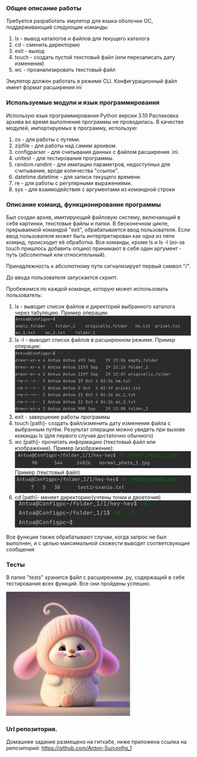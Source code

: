 ### Общее описание работы
Требуется разработать эмулятор для языка оболочки ОС, поддерживающий следующие команды:
1. ls - вывод каталогов и файлов для текущего каталога
2. cd - сменить директорию
3. exit - выход
4. touch - создать пустой текстовый файл (или перезаписать дату изменения)
5. wc - проанализировать текстовый файл

Эмулятор должен работать в режиме CLI. Конфигурационный файл имеет формат расширения ini 


### Используемые модули и язык программирования
Использую язык программирования Python версии 3.10 
Распаковка архива во время выполнения программы не проводилась.
В качестве модулей, импортируемых в программу, использую:
1. os - для работы с путями.
2. zipfile - для работы над самим архивом.
3. configparser - для считывания данных с файлом расширения .ini.
4. unitest - для тестирования программы.
5. random.randint - для имитации параметров, недоступных для считывания, вроде количества "ссылок".
6. datetime.datetime - для записи текущего времени.
7. re - для работы с регулярными выражениями.
8. sys - для взаимодействия c аргументами из командной строки

### Описание команд, функционирование программы
Был создан архив, имитирующий файловую систему, включающий в себя картинки, текстовые файлы и папки.
В бесконечном цикле, прерываемой командой "exit", обрабатывается ввод пользователя.
Если ввод пользователя может быть интерпретирован как одна из пяти команд, происходит её обработка.
Все команды, кроме ls и ls -l (из-за touch пришлось добавить опцию) принимают в себя один аргумент - путь (абсолютный или относительный).

Принадлежность к абсолютному пути сигнализирует первый символ "/".

До ввода пользователя запускается скрипт.

Пробежимся по каждой команде, которую может использовать пользователь:
1. ls - выводит список файлов и директорий выбранного каталога через табуляцию. Пример операции: ![ls.png](ls.png)
2. ls -l - выводит список файлов в расширенном режиме. Пример операции: ![ls-l.png](ls-l.png)
3. exit - завершение работы программы
4. touch [path]- создать файл/изменить дату изменения файла с выбранным путём. Результат операции можно увидеть при вызове команды ls (для первого случая достаточно обычного)
5. wc [path]- прочитать информацию (текстовый файл или изображение). Пример (изображение):![wc_pic.png](wc_pic.png) Пример (текстовый файл) ![wc_txt.png](wc_txt.png)
6. cd [path]- меняет директорию(учтены точки и двоеточия) ![cd.png](cd.png)

Все функции также обрабатывают случаи, когда запрос не был выполнен, и с целью максимальной схожести выводят соответсвующие сообщения 
### Тесты
В папке "tests" хранится файл с расширением .py, содержащий в себе тестирования всех функций.
Все они пройдены успешно.

![img_1.png](img.png)


### Url репозитория.
Домашнее задание размещено на гитхабе, ниже приложена ссылка на репозиторий:
https://github.com/Anton-Su/config_1
